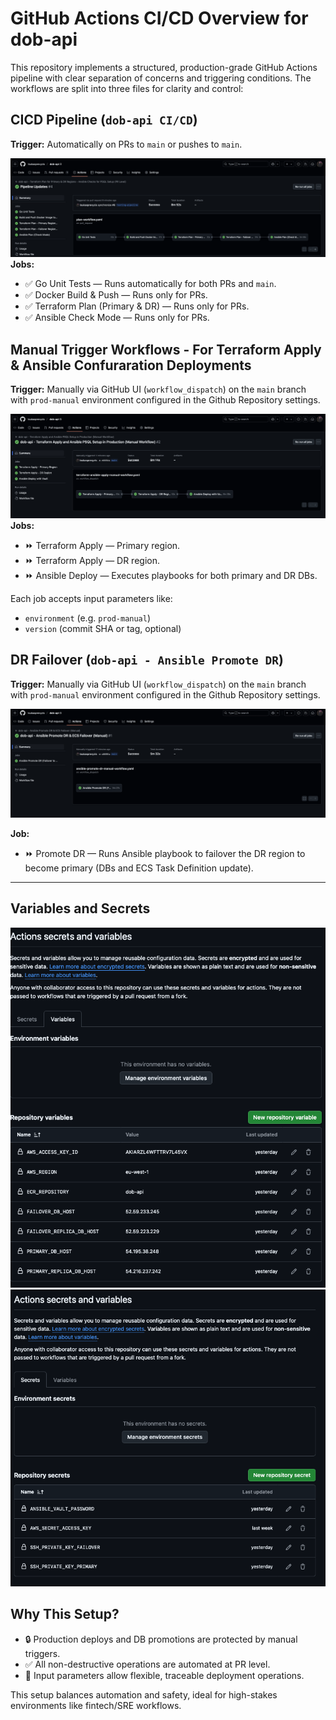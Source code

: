 

# GitHub Actions CI/CD Overview for dob-api

This repository implements a structured, production-grade GitHub Actions pipeline with clear separation of concerns and triggering conditions. The workflows are split into three files for clarity and control:

## CICD Pipeline (`dob-api CI/CD`)
**Trigger:** Automatically on PRs to `main` or pushes to `main`.

![alt text](</screenshots/Screenshot 2025-06-04 at 18.59.19.png>)
**Jobs:**
- ✅ Go Unit Tests — Runs automatically for both PRs and `main`.
- ✅ Docker Build & Push — Runs only for PRs.
- ✅ Terraform Plan (Primary & DR) — Runs only for PRs.
- ✅ Ansible Check Mode — Runs only for PRs.


## Manual Trigger Workflows - For Terraform Apply & Ansible Confuraration Deployments
**Trigger:** Manually via GitHub UI (`workflow_dispatch`) on the `main` branch with `prod-manual` environment configured in the Github Repository settings.

![alt text](</screenshots/Screenshot 2025-06-04 at 19.13.07.png>)
**Jobs:**
- ⏩ Terraform Apply — Primary region.
- ⏩ Terraform Apply — DR region.
- ⏩ Ansible Deploy — Executes playbooks for both primary and DR DBs.

Each job accepts input parameters like:
- `environment` (e.g. `prod-manual`)
- `version` (commit SHA or tag, optional)

## DR Failover (`dob-api - Ansible Promote DR`)

**Trigger:** Manually via GitHub UI (`workflow_dispatch`) on the `main` branch with `prod-manual` environment configured in the Github Repository settings.

![alt text](</screenshots/Screenshot 2025-06-04 at 19.32.02.png>)

**Job:**
- ⏩ Promote DR — Runs Ansible playbook to failover the DR region to become primary (DBs and ECS Task Definition update).


---

## Variables and Secrets

![alt text](</screenshots/Screenshot 2025-06-05 at 17.39.26.png>)
![alt text](</screenshots/Screenshot 2025-06-05 at 17.39.49.png>)

## Why This Setup?
- 🔒 Production deploys and DB promotions are protected by manual triggers.
- ✅ All non-destructive operations are automated at PR level.
- 📄 Input parameters allow flexible, traceable deployment operations.

This setup balances automation and safety, ideal for high-stakes environments like fintech/SRE workflows.